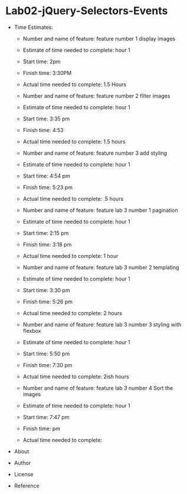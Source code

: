 # Lab02-jQuery-Selectors-Events

+ Time Estimates:

    + Number and name of feature: feature number 1 display images
    + Estimate of time needed to complete: hour 1
    + Start time: 2pm
    + Finish time: 3:30PM
    + Actual time needed to complete: 1.5 Hours
    
    + Number and name of feature: feature number 2 filter images
    + Estimate of time needed to complete: hour 1
    + Start time: 3:35 pm
    + Finish time: 4:53
    + Actual time needed to complete: 1.5 hours

    + Number and name of feature: feature number 3 add styling
    + Estimate of time needed to complete: hour 1
    + Start time: 4:54 pm
    + Finish time: 5:23 pm
    + Actual time needed to complete: .5 hours

    + Number and name of feature: feature lab 3 number 1 pagination
    + Estimate of time needed to complete: hour 1
    + Start time: 2:15 pm
    + Finish time: 3:18 pm
    + Actual time needed to complete: 1 hour

    + Number and name of feature: feature lab 3 number 2 templating
    + Estimate of time needed to complete: hour 1
    + Start time: 3:30 pm
    + Finish time: 5:26 pm
    + Actual time needed to complete: 2 hours

    + Number and name of feature: feature lab 3 number 3 styling with flexbox
    + Estimate of time needed to complete: hour 1
    + Start time: 5:50 pm
    + Finish time: 7:30 pm
    + Actual time needed to complete: 2ish hours
    
    + Number and name of feature: feature lab 3 number 4 Sort the images
    + Estimate of time needed to complete: hour 1
    + Start time: 7:47 pm
    + Finish time:  pm
    + Actual time needed to complete: 



+ About

+ Author

+ License 

+ Reference

